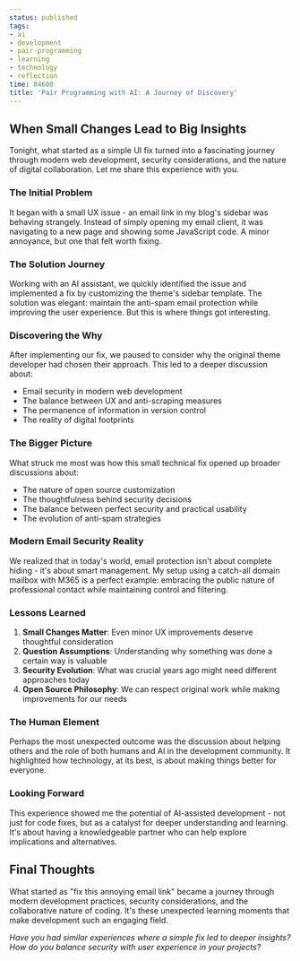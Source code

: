 ```yaml
---
status: published
tags:
- ai
- development
- pair-programming
- learning
- technology
- reflection
time: 84600
title: 'Pair Programming with AI: A Journey of Discovery'
---
```


## When Small Changes Lead to Big Insights

Tonight, what started as a simple UI fix turned into a fascinating journey through modern web development, security considerations, and the nature of digital collaboration. Let me share this experience with you.

### The Initial Problem

It began with a small UX issue - an email link in my blog's sidebar was behaving strangely. Instead of simply opening my email client, it was navigating to a new page and showing some JavaScript code. A minor annoyance, but one that felt worth fixing.

### The Solution Journey

Working with an AI assistant, we quickly identified the issue and implemented a fix by customizing the theme's sidebar template. The solution was elegant: maintain the anti-spam email protection while improving the user experience. But this is where things got interesting.

### Discovering the Why

After implementing our fix, we paused to consider why the original theme developer had chosen their approach. This led to a deeper discussion about:

- Email security in modern web development
- The balance between UX and anti-scraping measures
- The permanence of information in version control
- The reality of digital footprints

### The Bigger Picture

What struck me most was how this small technical fix opened up broader discussions about:

- The nature of open source customization
- The thoughtfulness behind security decisions
- The balance between perfect security and practical usability
- The evolution of anti-spam strategies

### Modern Email Security Reality

We realized that in today's world, email protection isn't about complete hiding - it's about smart management. My setup using a catch-all domain mailbox with M365 is a perfect example: embracing the public nature of professional contact while maintaining control and filtering.

### Lessons Learned

1. **Small Changes Matter**: Even minor UX improvements deserve thoughtful consideration
2. **Question Assumptions**: Understanding why something was done a certain way is valuable
3. **Security Evolution**: What was crucial years ago might need different approaches today
4. **Open Source Philosophy**: We can respect original work while making improvements for our needs

### The Human Element

Perhaps the most unexpected outcome was the discussion about helping others and the role of both humans and AI in the development community. It highlighted how technology, at its best, is about making things better for everyone.

### Looking Forward

This experience showed me the potential of AI-assisted development - not just for code fixes, but as a catalyst for deeper understanding and learning. It's about having a knowledgeable partner who can help explore implications and alternatives.

## Final Thoughts

What started as "fix this annoying email link" became a journey through modern development practices, security considerations, and the collaborative nature of coding. It's these unexpected learning moments that make development such an engaging field.

_Have you had similar experiences where a simple fix led to deeper insights? How do you balance security with user experience in your projects?_
